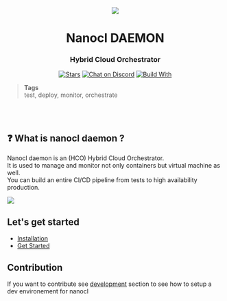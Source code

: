 <div align="center">
  <img src="https://download.next-hat.com/ressources/images/logo.png" >
  <h1>Nanocl DAEMON</h1>
  <h3>Hybrid Cloud Orchestrator</h3>
  
  <p>
  
  
  [![Stars](https://img.shields.io/github/stars/nxthat/nanocld?style=social)](https://github.com/nxthat/nanocld) 
  [![Chat on Discord](https://img.shields.io/discord/1011267493114949693?label=chat&logo=discord)](https://discord.gg/WV4Aac8uZg)
  [![Build With](https://img.shields.io/badge/built_with-Rust-dca282.svg?style=flat-square)](https://github.com/nxthat/nanocld) 
  
  </p>
  
</div>

<blockquote class="tags">
 <strong>Tags</strong>
 </br>
 <span id="nxtmdoc-meta-keywords">
  test, deploy, monitor, orchestrate
 </span>
</blockquote>

</br>
</br>

## ❓ What is nanocl daemon ?


Nanocl daemon is an (HCO) Hybrid Cloud Orchestrator.
</br>
It is used to manage and monitor not only containers but virtual machine as well.
</br>
You can build an entire CI/CD pipeline from tests to high availability production.

<img src="https://download.next-hat.com/ressources/images/infra.png" />

## Let's get started

- [Installation](https://docs.next-hat.com/setups/nanocl/get-nanocl)
- [Get Started](https://docs.next-hat.com/guides/nanocl/get-started/1.orientation-and-setup)

## Contribution

If you want to contribute see [development](./DEVELOPING.md) section to see how
to setup a dev environement for nanocl
